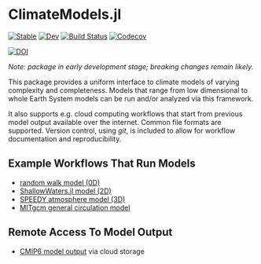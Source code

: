 # ClimateModels.jl

[![Stable](https://img.shields.io/badge/docs-stable-blue.svg)](https://gaelforget.github.io/ClimateModels.jl/stable)
[![Dev](https://img.shields.io/badge/docs-dev-blue.svg)](https://gaelforget.github.io/ClimateModels.jl/dev)
[![Build Status](https://travis-ci.org/gaelforget/ClimateModels.jl.svg?branch=master)](https://travis-ci.org/gaelforget/ClimateModels.jl)
[![Codecov](https://codecov.io/gh/gaelforget/ClimateModels.jl/branch/master/graph/badge.svg)](https://codecov.io/gh/gaelforget/ClimateModels.jl)

[![DOI](https://zenodo.org/badge/260379066.svg)](https://zenodo.org/badge/latestdoi/260379066)

_Note: package in early development stage; breaking changes remain likely._

This package provides a uniform interface to climate models of varying complexity and completeness. Models that range from low dimensional to whole Earth System models can be run and/or analyzed via this framework. 

It also supports e.g. cloud computing workflows that start from previous model output available over the internet. Common file formats are supported. Version control, using _git_, is included to allow for workflow documentation and reproducibility.

## Example Workflows That Run Models

- [random walk model (0D)](https://gaelforget.github.io/ClimateModels.jl/dev/generated/RandomWalker/)
- [ShallowWaters.jl model (2D)](https://gaelforget.github.io/ClimateModels.jl/dev/generated/ShallowWaters/)
- [SPEEDY atmosphere model (3D)](
https://gaelforget.github.io/ClimateModels.jl/dev/generated/Speedy/)
- [MITgcm general circulation model](https://gaelforget.github.io/ClimateModels.jl/dev/generated/MITgcm/)

## Remote Access To Model Output

- [CMIP6 model output](https://gaelforget.github.io/ClimateModels.jl/dev/generated/CMIP6/) via cloud storage 
